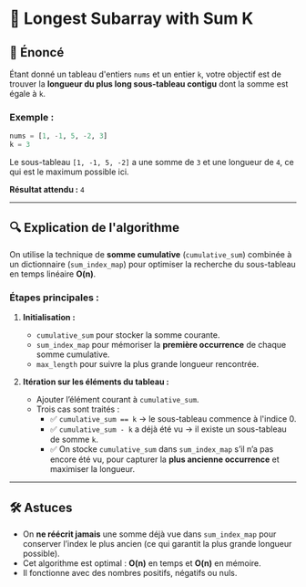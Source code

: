 # 📏 Longest Subarray with Sum K

## 🧠 Énoncé

Étant donné un tableau d'entiers `nums` et un entier `k`, votre objectif est de trouver la **longueur du plus long sous-tableau contigu** dont la somme est égale à `k`.

### Exemple :

```python
nums = [1, -1, 5, -2, 3]
k = 3
```

Le sous-tableau `[1, -1, 5, -2]` a une somme de `3` et une longueur de `4`, ce qui est le maximum possible ici.

**Résultat attendu :** `4`

---

## 🔍 Explication de l'algorithme

On utilise la technique de **somme cumulative** (`cumulative_sum`) combinée à un dictionnaire (`sum_index_map`) pour optimiser la recherche du sous-tableau en temps linéaire **O(n)**.

### Étapes principales :

1. **Initialisation :**
   - `cumulative_sum` pour stocker la somme courante.
   - `sum_index_map` pour mémoriser la **première occurrence** de chaque somme cumulative.
   - `max_length` pour suivre la plus grande longueur rencontrée.

2. **Itération sur les éléments du tableau :**
   - Ajouter l’élément courant à `cumulative_sum`.
   - Trois cas sont traités :
     - ✅ `cumulative_sum == k` → le sous-tableau commence à l'indice 0.
     - ✅ `cumulative_sum - k` a déjà été vu → il existe un sous-tableau de somme `k`.
     - ✅ On stocke `cumulative_sum` dans `sum_index_map` s’il n’a pas encore été vu, pour capturer la **plus ancienne occurrence** et maximiser la longueur.

---

## 🛠️ Astuces

- On **ne réécrit jamais** une somme déjà vue dans `sum_index_map` pour conserver l’index le plus ancien (ce qui garantit la plus grande longueur possible).
- Cet algorithme est optimal : **O(n)** en temps et **O(n)** en mémoire.
- Il fonctionne avec des nombres positifs, négatifs ou nuls.